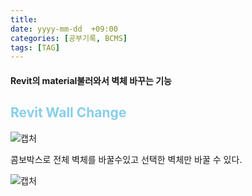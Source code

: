 ```yaml
---
title: 
date: yyyy-mm-dd  +09:00
categories: [공부기록, BCMS]
tags: [TAG]     
---
```

<h4> Revit의 material불러와서 벽체 바꾸는 기능 </h4>

<h2><font color = "skyblue" > Revit Wall Change </font></h2>

![캡처](https://github.com/user-attachments/assets/277be250-57be-4ec0-86f5-f78f135b9d37)

콤보박스로 전체 벽체를 바꿀수있고 선택한 벽체만 바꿀 수 있다.

![캡처](https://github.com/user-attachments/assets/94dc25f4-3883-475b-b107-4bb75973591b)

